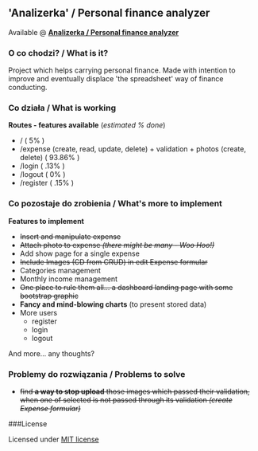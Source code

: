 ## 'Analizerka' / Personal finance analyzer

Available @ **[Analizerka / Personal finance analyzer](http://analizerka.glt.pl)**

### O co chodzi?  / What is it?
Project which helps carrying personal finance. Made with intention to improve and eventually displace 'the spreadsheet' way of finance conducting.

### Co działa / What is working

**Routes - features available** (*estimated % done*)

* / ( 5% )
* /expense (create, read, update, delete) + validation + photos (create, delete) ( 93.86% )
* /login ( .13% )
* /logout ( 0% )
* /register ( .15% )

### Co pozostaje do zrobienia / What's more to implement
**Features to implement**

* ~~Insert and manipulate expense~~
* ~~Attach photo to expense _(there might be many - Woo Hoo!)_~~
* Add show page for a single expense
* ~~Include Images (CD from CRUD) in edit Expense formular~~
* Categories management
* Monthly income management
* ~~One place to rule them all... a dashboard landing page with some bootstrap graphic~~
* **Fancy and mind-blowing charts** (to present stored data)
* More users
    * register
    * login
    * logout

And more... any thoughts?

### Problemy do rozwiązania / Problems to solve
* ~~find **a way to stop upload** those images which passed their validation, when one of selected is not passed through its validation *(create Expense formular)*~~

###License

Licensed under [MIT license](http://opensource.org/licenses/MIT)

